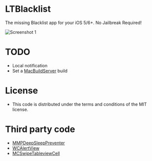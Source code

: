 # LTBlacklist
The missing Blacklist app for your iOS 5/6+. No Jailbreak Required!

![Screenshot 1](https://f.cloud.github.com/assets/219689/1187887/8de25104-23a5-11e3-8815-2c9a65e896e2.jpg)

# TODO
* Local notification
* Set a [MacBuildServer](http://try.macbuildserver.com) build

# License
* This code is distributed under the terms and conditions of the MIT license.

# Third party code
* [MMPDeepSleepPreventer](https://github.com/marcop/MMPDeepSleepPreventer)
* [WCAlertView](https://github.com/m1entus/WCAlertView)
* [MCSwipeTableviewCell](https://github.com/alikaragoz/MCSwipeTableViewCell)